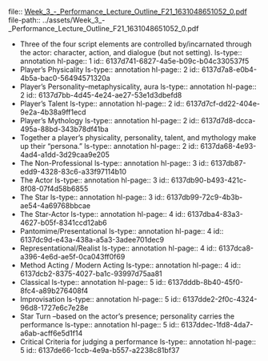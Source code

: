 file:: [Week_3_-_Performance_Lecture_Outline_F21_1631048651052_0.pdf](../assets/Week_3_-_Performance_Lecture_Outline_F21_1631048651052_0.pdf)
file-path:: ../assets/Week_3_-_Performance_Lecture_Outline_F21_1631048651052_0.pdf

- Three of the four script elements are controlled by/incarnated through the actor: character, action, and dialogue (but not setting).
  ls-type:: annotation
  hl-page:: 1
  id:: 6137d741-6827-4a5e-b09c-b04c330537f5
- Player’s Physicality
  ls-type:: annotation
  hl-page:: 2
  id:: 6137d7a8-e0b4-4b5a-bac0-56494571320a
- Player’s Personality–metaphysicality, aura
  ls-type:: annotation
  hl-page:: 2
  id:: 6137d7bb-4d45-4e24-ae27-53e1d3dbefd8
- Player’s Talent
  ls-type:: annotation
  hl-page:: 2
  id:: 6137d7cf-dd22-404e-9e2a-4b38a9ff1ecd
- Player’s Mythology
  ls-type:: annotation
  hl-page:: 2
  id:: 6137d7d8-dcca-495a-88bd-343b78df41ba
- Together a player’s physicality, personality, talent, and mythology make up their “persona.”
  ls-type:: annotation
  hl-page:: 2
  id:: 6137da68-4e93-4ad4-a1dd-3d29caa9e205
- The Non-Professional 
  ls-type:: annotation
  hl-page:: 3
  id:: 6137db87-edd9-4328-83c6-a33f97114b10
- The Actor
  ls-type:: annotation
  hl-page:: 3
  id:: 6137db90-b493-421c-8f08-07f4d58b6855
- The Star 
  ls-type:: annotation
  hl-page:: 3
  id:: 6137db99-72c9-4b3b-ae54-4a69768bbcae
- The Star-Actor 
  ls-type:: annotation
  hl-page:: 4
  id:: 6137dba4-83a3-4627-b05f-8341ccd12ab6
- Pantomime/Presentational 
  ls-type:: annotation
  hl-page:: 4
  id:: 6137dc9d-e43a-438a-a5a3-3adee701dec9
- Representational/Realist 
  ls-type:: annotation
  hl-page:: 4
  id:: 6137dca8-a396-4e6d-ae5f-0ca043ff0f69
- Method Acting / Modern Acting 
  ls-type:: annotation
  hl-page:: 4
  id:: 6137dcb2-8375-4027-ba1c-93997d75aa81
- Classical
  ls-type:: annotation
  hl-page:: 5
  id:: 6137dddb-8b40-45f0-8fc4-a89b276408f4
- Improvisation
  ls-type:: annotation
  hl-page:: 5
  id:: 6137dde2-2f0c-4324-96d8-1727e6c7e28e
- Star Turn –based on the actor’s presence; personality carries the performance 
  ls-type:: annotation
  hl-page:: 5
  id:: 6137ddec-1fd8-4da7-a6ab-acff6e5d1f14
- Critical Criteria for judging a performance
  ls-type:: annotation
  hl-page:: 5
  id:: 6137de66-1ccb-4e9a-b557-a2238c81bf37